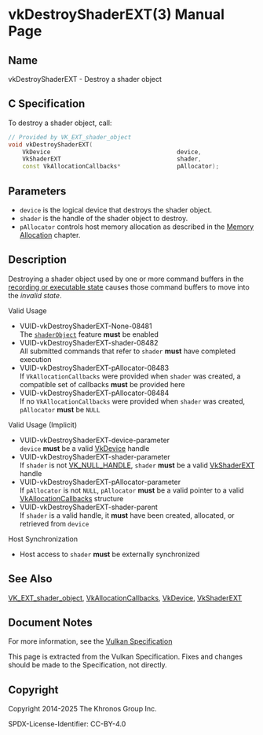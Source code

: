 # vkDestroyShaderEXT(3) Manual Page

## Name

vkDestroyShaderEXT - Destroy a shader object



## [](#_c_specification)C Specification

To destroy a shader object, call:

```c++
// Provided by VK_EXT_shader_object
void vkDestroyShaderEXT(
    VkDevice                                    device,
    VkShaderEXT                                 shader,
    const VkAllocationCallbacks*                pAllocator);
```

## [](#_parameters)Parameters

- `device` is the logical device that destroys the shader object.
- `shader` is the handle of the shader object to destroy.
- `pAllocator` controls host memory allocation as described in the [Memory Allocation](https://registry.khronos.org/vulkan/specs/latest/html/vkspec.html#memory-allocation) chapter.

## [](#_description)Description

Destroying a shader object used by one or more command buffers in the [recording or executable state](https://registry.khronos.org/vulkan/specs/latest/html/vkspec.html#commandbuffers-lifecycle) causes those command buffers to move into the *invalid state*.

Valid Usage

- [](#VUID-vkDestroyShaderEXT-None-08481)VUID-vkDestroyShaderEXT-None-08481  
  The [`shaderObject`](https://registry.khronos.org/vulkan/specs/latest/html/vkspec.html#features-shaderObject) feature **must** be enabled
- [](#VUID-vkDestroyShaderEXT-shader-08482)VUID-vkDestroyShaderEXT-shader-08482  
  All submitted commands that refer to `shader` **must** have completed execution
- [](#VUID-vkDestroyShaderEXT-pAllocator-08483)VUID-vkDestroyShaderEXT-pAllocator-08483  
  If `VkAllocationCallbacks` were provided when `shader` was created, a compatible set of callbacks **must** be provided here
- [](#VUID-vkDestroyShaderEXT-pAllocator-08484)VUID-vkDestroyShaderEXT-pAllocator-08484  
  If no `VkAllocationCallbacks` were provided when `shader` was created, `pAllocator` **must** be `NULL`

Valid Usage (Implicit)

- [](#VUID-vkDestroyShaderEXT-device-parameter)VUID-vkDestroyShaderEXT-device-parameter  
  `device` **must** be a valid [VkDevice](https://registry.khronos.org/vulkan/specs/latest/man/html/VkDevice.html) handle
- [](#VUID-vkDestroyShaderEXT-shader-parameter)VUID-vkDestroyShaderEXT-shader-parameter  
  If `shader` is not [VK\_NULL\_HANDLE](https://registry.khronos.org/vulkan/specs/latest/man/html/VK_NULL_HANDLE.html), `shader` **must** be a valid [VkShaderEXT](https://registry.khronos.org/vulkan/specs/latest/man/html/VkShaderEXT.html) handle
- [](#VUID-vkDestroyShaderEXT-pAllocator-parameter)VUID-vkDestroyShaderEXT-pAllocator-parameter  
  If `pAllocator` is not `NULL`, `pAllocator` **must** be a valid pointer to a valid [VkAllocationCallbacks](https://registry.khronos.org/vulkan/specs/latest/man/html/VkAllocationCallbacks.html) structure
- [](#VUID-vkDestroyShaderEXT-shader-parent)VUID-vkDestroyShaderEXT-shader-parent  
  If `shader` is a valid handle, it **must** have been created, allocated, or retrieved from `device`

Host Synchronization

- Host access to `shader` **must** be externally synchronized

## [](#_see_also)See Also

[VK\_EXT\_shader\_object](https://registry.khronos.org/vulkan/specs/latest/man/html/VK_EXT_shader_object.html), [VkAllocationCallbacks](https://registry.khronos.org/vulkan/specs/latest/man/html/VkAllocationCallbacks.html), [VkDevice](https://registry.khronos.org/vulkan/specs/latest/man/html/VkDevice.html), [VkShaderEXT](https://registry.khronos.org/vulkan/specs/latest/man/html/VkShaderEXT.html)

## [](#_document_notes)Document Notes

For more information, see the [Vulkan Specification](https://registry.khronos.org/vulkan/specs/latest/html/vkspec.html#vkDestroyShaderEXT)

This page is extracted from the Vulkan Specification. Fixes and changes should be made to the Specification, not directly.

## [](#_copyright)Copyright

Copyright 2014-2025 The Khronos Group Inc.

SPDX-License-Identifier: CC-BY-4.0